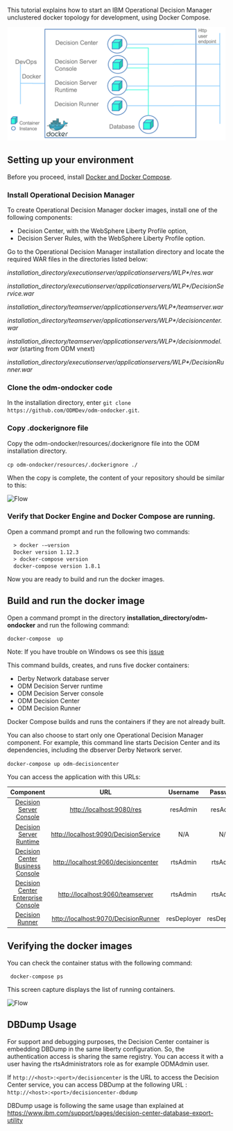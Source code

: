 
This tutorial explains how to start an IBM Operational Decision Manager unclustered docker topology for development, using Docker Compose.


![Flow](images/Fig1.png)



## Setting up your environment
Before you proceed, install [Docker and Docker Compose](https://docs.docker.com/compose/#installation-and-set-up).

### Install Operational Decision Manager
To create Operational Decision Manager docker images, install one of the following components:         
* Decision Center, with the WebSphere Liberty Profile option,
* Decision Server Rules, with the WebSphere Liberty Profile option.

Go to the Operational Decision Manager installation directory and locate the required WAR files in the directories listed below:

_installation_directory/executionserver/applicationservers/WLP*/res.war_

_installation_directory/executionserver/applicationservers/WLP*/DecisionService.war_

_installation_directory/teamserver/applicationservers/WLP*/teamserver.war_

_installation_directory/teamserver/applicationservers/WLP*/decisioncenter.war_

_installation_directory/teamserver/applicationservers/WLP*/decisionmodel.war_ (starting from ODM vnext)

_installation_directory/executionserver/applicationservers/WLP*/DecisionRunner.war_

### Clone the odm-ondocker code

In the installation directory, enter ```git clone https://github.com/ODMDev/odm-ondocker.git```.

### Copy .dockerignore file

Copy the odm-ondocker/resources/.dockerignore file into the ODM installation directory.

```cp odm-ondocker/resources/.dockerignore ./```

When the copy is complete, the content of your repository should be similar to this:

![Flow](images/Fig2.png)
### Verify that Docker Engine and Docker Compose are running.

Open a command prompt and run the following two commands:    	

  ```
    > docker -–version
    Docker version 1.12.3
    > docker-compose version
    docker-compose version 1.8.1
  ```

Now you are ready to build and run the docker images.

## Build and run the docker image
Open a command prompt in the directory **installation_directory/odm-ondocker** and run the following command:    	

```
docker-compose  up
```

Note: If you have trouble on Windows os see this [issue](https://github.com/ODMDev/odm-ondocker/issues/100)

This command builds, creates, and runs five docker containers:

* Derby Network database server
* ODM Decision Server runtime
* ODM Decision Server console
* ODM Decision Center
* ODM Decision Runner

Docker Compose builds and runs the containers if they are not already built.

You can also choose to start only one Operational Decision Manager component. For example, this command line starts Decision Center and its dependencies, including the dbserver Derby Network server.

```docker-compose up odm-decisioncenter```

You can access the application with this URLs:

|Component|URL|Username|Password|
|:-----:|:-----:|:-----:|:-----:|
| [Decision Server Console](http://localhost:9080/res) | <http://localhost:9080/res> |resAdmin|resAdmin|
| [Decision Server Runtime](http://localhost:9090/DecisionService) |<http://localhost:9090/DecisionService> |N/A|N/A|
| [Decision Center Business Console]( http://localhost:9060/decisioncenter) |  <http://localhost:9060/decisioncenter> |rtsAdmin|rtsAdmin|
| [Decision Center Enterprise Console]( http://localhost:9060/teamserver) |  <http://localhost:9060/teamserver> |rtsAdmin|rtsAdmin|
| [Decision Runner]( http://localhost:9070/DecisionRunner) |  <http://localhost:9070/DecisionRunner> |resDeployer|resDeployer|


## Verifying the docker images

You can check the container status with the following command:
```
 docker-compose ps
```
 This screen capture displays the list of running containers.

![Flow](images/StandardFig02.png)

## DBDump Usage

For support and debugging purposes, the Decision Center container is embedding DBDump in the same liberty configuration. So, the authentication access is sharing the same registry. You can access it with a user having the rtsAdministrators role as for example ODMAdmin user.

If ```http://<host>:<port>/decisioncenter``` is the URL to access the Decision Center service, you can access DBDump at the following URL : ```http://<host>:<port>/decisioncenter-dbdump```

DBDump usage is following the same usage than explained at https://www.ibm.com/support/pages/decision-center-database-export-utility

